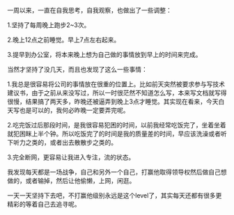 一周以来，一直在自我思考，自我观察，也做出了一些调整：

1.坚持了每周晚上跑步2~3次。

2.晚上12点之前睡觉。早上7点左右起来。

3.提早到办公室，将本来晚上想为自己做的事情放到早上的时间来完成。

当然才坚持了没几天，而且也发现了这么一些事情：

1.我总是很容易将公司的事情放在很重的位置上。比如前天突然被要求参与写技术建议书，由于之前从来没写过，所以一时很茫然不知道怎么写，本来写文档就写得很慢，结果搞了两天多，昨晚还被逼弄到晚上3点才睡觉。其实现在看来，今天白天写也是可以的，我何必昨晚一定要弄完呢。

2.吃完饭过后那段时间，是我很容易犯困的时间，以前我经常吃饭完了，坐着坐着就犯困眯上半个钟。所以吃饭完了的时间是我的质量差的时间，早应该洗澡或者听下听力之类的，或者出去散散步之类的。

3.完全断网，更容易让我进入专注，流的状态。

我发现每天都是一场战争，自己和另外一个自己，打赢他取得领导权然后做自己想做的，或者输掉，然后让他偷懒，上网，闲逛。

一天一天坚持下去吧，不打赢他级别永远是这个level了，其实每天还都有很多更精彩的等着自己去追寻呢。